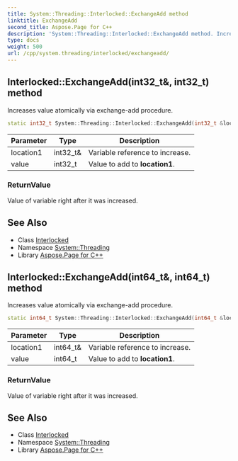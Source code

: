 ```yaml
---
title: System::Threading::Interlocked::ExchangeAdd method
linktitle: ExchangeAdd
second_title: Aspose.Page for C++
description: 'System::Threading::Interlocked::ExchangeAdd method. Increases value atomically via exchange-add procedure in C++.'
type: docs
weight: 500
url: /cpp/system.threading/interlocked/exchangeadd/
---
```

## Interlocked::ExchangeAdd(int32_t\&, int32_t) method


Increases value atomically via exchange-add procedure.

```cpp
static int32_t System::Threading::Interlocked::ExchangeAdd(int32_t &location1, int32_t value)
```


| Parameter | Type | Description |
| --- | --- | --- |
| location1 | int32_t\& | Variable reference to increase. |
| value | int32_t | Value to add to **location1**. |

### ReturnValue

Value of variable right after it was increased.

## See Also

* Class [Interlocked](../)
* Namespace [System::Threading](../../)
* Library [Aspose.Page for C++](../../../)
## Interlocked::ExchangeAdd(int64_t\&, int64_t) method


Increases value atomically via exchange-add procedure.

```cpp
static int64_t System::Threading::Interlocked::ExchangeAdd(int64_t &location1, int64_t value)
```


| Parameter | Type | Description |
| --- | --- | --- |
| location1 | int64_t\& | Variable reference to increase. |
| value | int64_t | Value to add to **location1**. |

### ReturnValue

Value of variable right after it was increased.

## See Also

* Class [Interlocked](../)
* Namespace [System::Threading](../../)
* Library [Aspose.Page for C++](../../../)

